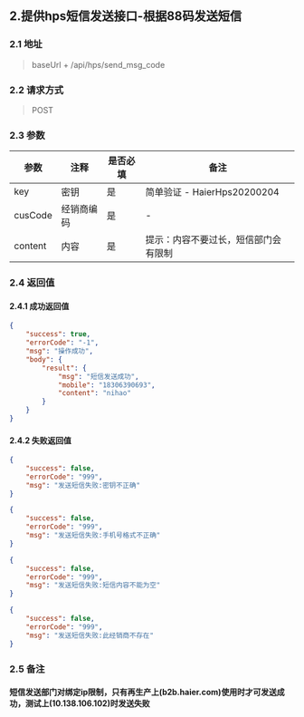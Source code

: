 ## 2.提供hps短信发送接口-根据88码发送短信

### 2.1 地址
>  baseUrl + /api/hps/send_msg_code

### 2.2 请求方式
> POST

### 2.3 参数

|  参数   | 注释  |是否必填  |备注  |
|  ----  | ----  |----  |----  |
| key  | 密钥 | 是 |简单验证 - HaierHps20200204 |
| cusCode  | 经销商编码 | 是 |- |
| content  | 内容 | 是 |提示：内容不要过长，短信部门会有限制| 


### 2.4 返回值 

#### 2.4.1  成功返回值
```json 
{
    "success": true,
    "errorCode": "-1",
    "msg": "操作成功",
    "body": {
        "result": {
            "msg": "短信发送成功",
            "mobile": "18306390693",
            "content": "nihao"
        }
    }
}
```

#### 2.4.2 失败返回值
```json
{
    "success": false,
    "errorCode": "999",
    "msg": "发送短信失败:密钥不正确"
}
```

```json
{
    "success": false,
    "errorCode": "999",
    "msg": "发送短信失败:手机号格式不正确"
}
```

```json
{
    "success": false,
    "errorCode": "999",
    "msg": "发送短信失败:短信内容不能为空"
}
```

```json
{
    "success": false,
    "errorCode": "999",
    "msg": "发送短信失败:此经销商不存在"
}
```


### 2.5 备注
#### 短信发送部门对绑定ip限制，只有再生产上(b2b.haier.com)使用时才可发送成功，测试上(10.138.106.102)时发送失败